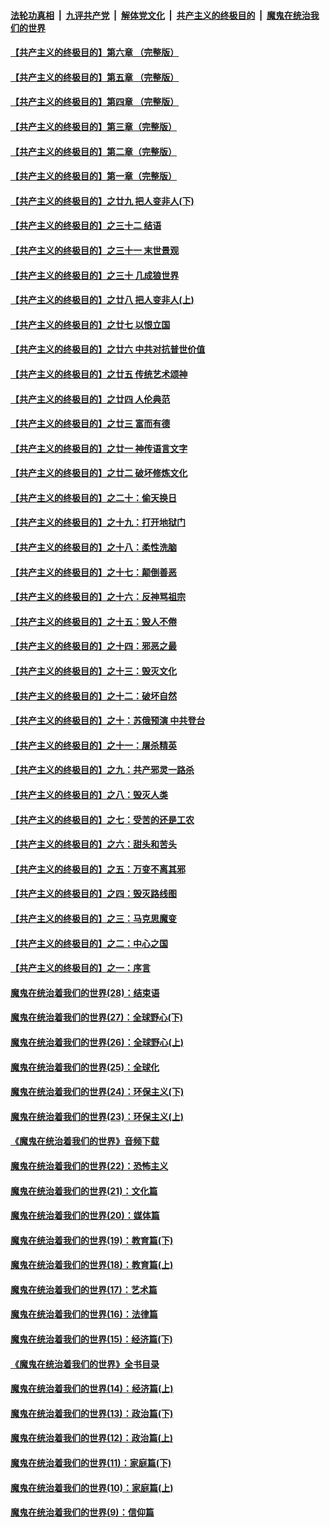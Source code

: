 ####  [法轮功真相](../../../../basic/blob/master/README.md?t=04051601) &nbsp;|&nbsp; [九评共产党](../../../../9ping.md/blob/master/README.md?t=04051601) &nbsp;|&nbsp; [解体党文化](../../../../jtdwh.md/blob/master/README.md?t=04051601)  &nbsp;|&nbsp; [共产主义的终极目的](../../../../gczydzjmd.md/blob/master/README.md?t=04051601) &nbsp;|&nbsp; [魔鬼在统治我们的世界](../../../../mgztzwmdsj.md/blob/master/README.md?t=04051601) 

#### [【共产主义的终极目的】第六章 （完整版）](../pages/nsc422/n11428913.md?t=04051601) 

#### [【共产主义的终极目的】第五章 （完整版）](../pages/nsc422/n11428912.md?t=04051601) 

#### [【共产主义的终极目的】第四章 （完整版）](../pages/nsc422/n11428907.md?t=04051601) 

#### [【共产主义的终极目的】第三章（完整版）](../pages/nsc422/n11428848.md?t=04051601) 

#### [【共产主义的终极目的】第二章（完整版）](../pages/nsc422/n11428831.md?t=04051601) 

#### [【共产主义的终极目的】第一章（完整版）](../pages/nsc422/n11417651.md?t=04051601) 

#### [【共产主义的终极目的】之廿九 把人变非人(下)](../pages/nsc422/n11344140.md?t=04051601) 

#### [【共产主义的终极目的】之三十二 结语](../pages/nsc422/n11360535.md?t=04051601) 

#### [【共产主义的终极目的】之三十一 末世景观](../pages/nsc422/n11351129.md?t=04051601) 

#### [【共产主义的终极目的】之三十 几成狼世界](../pages/nsc422/n11348280.md?t=04051601) 

#### [【共产主义的终极目的】之廿八 把人变非人(上)](../pages/nsc422/n11340492.md?t=04051601) 

#### [【共产主义的终极目的】之廿七 以恨立国](../pages/nsc422/n11336944.md?t=04051601) 

#### [【共产主义的终极目的】之廿六 中共对抗普世价值](../pages/nsc422/n11324785.md?t=04051601) 

#### [【共产主义的终极目的】之廿五 传统艺术颂神](../pages/nsc422/n11296396.md?t=04051601) 

#### [【共产主义的终极目的】之廿四 人伦典范](../pages/nsc422/n11296397.md?t=04051601) 

#### [【共产主义的终极目的】之廿三 富而有德](../pages/nsc422/n11283598.md?t=04051601) 

#### [【共产主义的终极目的】之廿一 神传语言文字](../pages/nsc422/n11263265.md?t=04051601) 

#### [【共产主义的终极目的】之廿二 破坏修炼文化](../pages/nsc422/n11245728.md?t=04051601) 

#### [【共产主义的终极目的】之二十：偷天换日](../pages/nsc422/n11238846.md?t=04051601) 

#### [【共产主义的终极目的】之十九：打开地狱门](../pages/nsc422/n11206376.md?t=04051601) 

#### [【共产主义的终极目的】之十八：柔性洗脑](../pages/nsc422/n11199994.md?t=04051601) 

#### [【共产主义的终极目的】之十七：颠倒善恶](../pages/nsc422/n11179782.md?t=04051601) 

#### [【共产主义的终极目的】之十六：反神骂祖宗](../pages/nsc422/n11166798.md?t=04051601) 

#### [【共产主义的终极目的】之十五：毁人不倦](../pages/nsc422/n11166792.md?t=04051601) 

#### [【共产主义的终极目的】之十四：邪恶之最](../pages/nsc422/n11150249.md?t=04051601) 

#### [【共产主义的终极目的】之十三：毁灭文化](../pages/nsc422/n11135227.md?t=04051601) 

#### [【共产主义的终极目的】之十二：破坏自然](../pages/nsc422/n11135214.md?t=04051601) 

#### [【共产主义的终极目的】之十：苏俄预演 中共登台](../pages/nsc422/n11118424.md?t=04051601) 

#### [【共产主义的终极目的】之十一：屠杀精英](../pages/nsc422/n11118442.md?t=04051601) 

#### [【共产主义的终极目的】之九：共产邪灵一路杀](../pages/nsc422/n11114139.md?t=04051601) 

#### [【共产主义的终极目的】之八：毁灭人类](../pages/nsc422/n11108503.md?t=04051601) 

#### [【共产主义的终极目的】之七：受苦的还是工农](../pages/nsc422/n11101809.md?t=04051601) 

#### [【共产主义的终极目的】之六：甜头和苦头](../pages/nsc422/n11096971.md?t=04051601) 

#### [【共产主义的终极目的】之五：万变不离其邪](../pages/nsc422/n11091285.md?t=04051601) 

#### [【共产主义的终极目的】之四：毁灭路线图](../pages/nsc422/n11086284.md?t=04051601) 

#### [【共产主义的终极目的】之三：马克思魔变](../pages/nsc422/n11061941.md?t=04051601) 

#### [【共产主义的终极目的】之二：中心之国](../pages/nsc422/n11047728.md?t=04051601) 

#### [【共产主义的终极目的】之一：序言](../pages/nsc422/n11086077.md?t=04051601) 

#### [魔鬼在统治着我们的世界(28)：结束语](../pages/nsc422/n10936246.md?t=04051601) 

#### [魔鬼在统治着我们的世界(27)：全球野心(下)](../pages/nsc422/n10928319.md?t=04051601) 

#### [魔鬼在统治着我们的世界(26)：全球野心(上)](../pages/nsc422/n10900318.md?t=04051601) 

#### [魔鬼在统治着我们的世界(25)：全球化](../pages/nsc422/n10788205.md?t=04051601) 

#### [魔鬼在统治着我们的世界(24)：环保主义(下)](../pages/nsc422/n10695307.md?t=04051601) 

#### [魔鬼在统治着我们的世界(23)：环保主义(上)](../pages/nsc422/n10688613.md?t=04051601) 

#### [《魔鬼在统治着我们的世界》音频下载](../pages/nsc422/n10635553.md?t=04051601) 

#### [魔鬼在统治着我们的世界(22)：恐怖主义](../pages/nsc422/n10614727.md?t=04051601) 

#### [魔鬼在统治着我们的世界(21)：文化篇](../pages/nsc422/n10597706.md?t=04051601) 

#### [魔鬼在统治着我们的世界(20)：媒体篇](../pages/nsc422/n10586579.md?t=04051601) 

#### [魔鬼在统治着我们的世界(19)：教育篇(下)](../pages/nsc422/n10564808.md?t=04051601) 

#### [魔鬼在统治着我们的世界(18)：教育篇(上)](../pages/nsc422/n10526970.md?t=04051601) 

#### [魔鬼在统治着我们的世界(17)：艺术篇](../pages/nsc422/n10499093.md?t=04051601) 

#### [魔鬼在统治着我们的世界(16)：法律篇](../pages/nsc422/n10485969.md?t=04051601) 

#### [魔鬼在统治着我们的世界(15)：经济篇(下)](../pages/nsc422/n10469975.md?t=04051601) 

#### [《魔鬼在统治着我们的世界》全书目录](../pages/nsc422/n10464261.md?t=04051601) 

#### [魔鬼在统治着我们的世界(14)：经济篇(上)](../pages/nsc422/n10457370.md?t=04051601) 

#### [魔鬼在统治着我们的世界(13)：政治篇(下)](../pages/nsc422/n10448270.md?t=04051601) 

#### [魔鬼在统治着我们的世界(12)：政治篇(上)](../pages/nsc422/n10444576.md?t=04051601) 

#### [魔鬼在统治着我们的世界(11)：家庭篇(下)](../pages/nsc422/n10440961.md?t=04051601) 

#### [魔鬼在统治着我们的世界(10)：家庭篇(上)](../pages/nsc422/n10435448.md?t=04051601) 

#### [魔鬼在统治着我们的世界(9)：信仰篇](../pages/nsc422/n10432159.md?t=04051601) 

